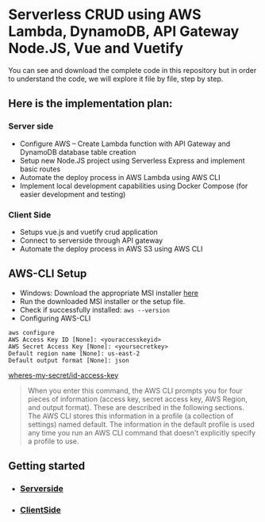 # Serverless CRUD using AWS Lambda, DynamoDB, API Gateway Node.JS, Vue and Vuetify

You can see and download the complete code in this repository but in order to understand the code, we will explore it file by file, step by step.

## Here is the implementation plan:

### Server side

- Configure AWS – Create Lambda function with API Gateway and DynamoDB database table creation
- Setup new Node.JS project using Serverless Express and implement basic routes
- Automate the deploy process in AWS Lambda using AWS CLI
- Implement local development capabilities using Docker Compose (for easier development and testing)

### Client Side

- Setups vue.js and vuetify crud application
- Connect to serverside through API gateway
- Automate the deploy process in AWS S3 using AWS CLI

## AWS-CLI Setup

- Windows: Download the appropriate MSI installer [here](https://docs.aws.amazon.com/cli/latest/userguide/install-windows.html)
- Run the downloaded MSI installer or the setup file.
- Check if successfully installed: `aws --version`
- Configuring AWS-CLI

```
aws configure
AWS Access Key ID [None]: <youraccesskeyid>
AWS Secret Access Key [None]: <yoursecretkey>
Default region name [None]: us-east-2
Default output format [None]: json
```

[wheres-my-secret/id-access-key](https://aws.amazon.com/blogs/security/wheres-my-secret-access-key/)

> When you enter this command, the AWS CLI prompts you for four pieces of information (access key, secret access key, AWS Region, and output format). These are described in the following sections. The AWS CLI stores this information in a profile (a collection of settings) named default. The information in the default profile is used any time you run an AWS CLI command that doesn't explicitly specify a profile to use.

## Getting started

- ### [Serverside](#)
- ### [ClientSide](#)
